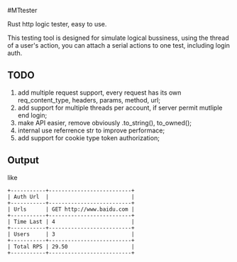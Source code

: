 #MTtester

Rust http logic tester, easy to use.

This testing tool is designed for simulate logical bussiness, using the thread of a user's action, you can attach a serial actions to one test, including login auth.


## TODO

1. add multiple request support, every request has its own req_content_type, headers, params, method, url;
2. add support for multiple threads per account, if server permit mutliple end login;
3. make API easier, remove obviously .to_string(), to_owned();
4. internal use referrence str to improve performace;
5. add support for cookie type token authorization;

## Output

like 

```
+-----------+--------------------------+
| Auth Url  |                          |
+-----------+--------------------------+
| Urls      | GET http://www.baidu.com |
+-----------+--------------------------+
| Time Last | 4                        |
+-----------+--------------------------+
| Users     | 3                        |
+-----------+--------------------------+
| Total RPS | 29.50                    |
+-----------+--------------------------+
```
